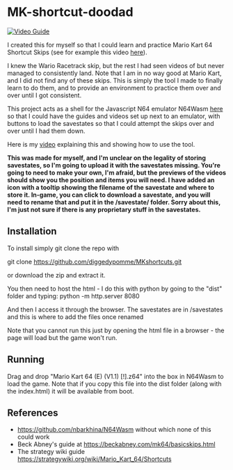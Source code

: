 # MK-shortcut-doodad


[![Video Guide](https://img.youtube.com/vi/PptLQPXxvG4/0.jpg)](https://www.youtube.com/watch?v=PptLQPXxvG4)

I created this for myself so that I could learn and practice Mario Kart 64 Shortcut Skips (see for example this video [here](https://youtu.be/8lNlByFLRjE)). 

I knew the Wario Racetrack skip, but the rest I had seen videos of but never managed to consistently land. Note that I am in no way good at Mario Kart, and I did not find any of these skips. This is simply the tool I made to finally learn to do them, and to provide an environment to practice them over and over until I got consistent.

This project acts as a shell for the Javascript N64 emulator N64Wasm [here](https://github.com/nbarkhina/N64Wasm) so that I could have the guides and videos set up next to an emulator, with buttons to load the savestates so that I could attempt the skips over and over until I had them down.

Here is my [video](https://www.youtube.com/watch?v=PptLQPXxvG4) explaining this and showing how to use the tool.

<b>This was made for myself, and I'm unclear on the legality of storing savestates, so I'm going to upload it with the savestates missing. You're going to need to make your own, I'm afraid, but the previews of the videos should show you the position and items you will need. I have added an icon with a tooltip showing the filename of the savestate and where to store it. In-game, you can click to download a savestate, and you will need to rename that and put it in the /savestate/ folder. Sorry about this, I'm just not sure if there is any proprietary stuff in the savestates.</b>

## Installation

To install simply git clone the repo with

git clone https://github.com/diggedypomme/MKshortcuts.git

or download the zip and extract it.

You then need to host the html - I do this with python by going to the "dist" folder and typing:
python -m http.server 8080

And then I access it through the browser. The savestates are in /savestates and this is where to add the files once renamed

Note that you cannot run this just by opening the html file in a browser - the page will load but the game won't run. 

## Running 

Drag and drop "Mario Kart 64 (E) (V1.1) [!].z64" into the box in N64Wasm to load the game. Note that if you copy this file into the dist folder (along with the index.html) it will be available from boot.

## References
- https://github.com/nbarkhina/N64Wasm without which none of this could work
- Beck Abney's guide at https://beckabney.com/mk64/basicskips.html
- The strategy wiki guide https://strategywiki.org/wiki/Mario_Kart_64/Shortcuts

